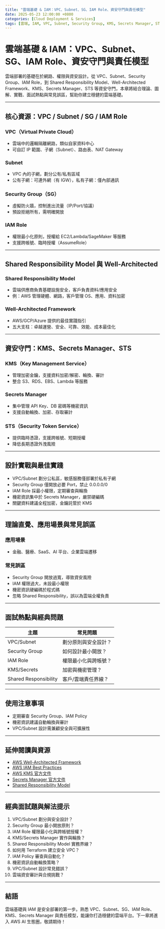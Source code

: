 ```yaml
---
title: "雲端基礎 & IAM：VPC、Subnet、SG、IAM Role、資安守門與責任模型"
date: 2025-05-23 12:00:00 +0800
categories: [Cloud Deployment & Services]
tags: [雲端, IAM, VPC, Subnet, Security Group, KMS, Secrets Manager, STS, Well-Architected, Shared Responsibility]
---
```


# 雲端基礎 & IAM：VPC、Subnet、SG、IAM Role、資安守門與責任模型

雲端部署的基礎在於網路、權限與資安設計。從 VPC、Subnet、Security Group、IAM Role，到 Shared Responsibility Model、Well-Architected Framework、KMS、Secrets Manager、STS 等資安守門，本章將結合理論、圖解、實戰、面試熱點與常見誤區，幫助你建立穩健的雲端基礎。

---

## 核心資源：VPC / Subnet / SG / IAM Role

### VPC（Virtual Private Cloud）

- 雲端中的邏輯隔離網路，類似自家資料中心
- 可自訂 IP 範圍、子網（Subnet）、路由表、NAT Gateway

### Subnet

- VPC 內的子網，劃分公有/私有區域
- 公有子網：可連外網（有 IGW），私有子網：僅內部通訊

### Security Group（SG）

- 虛擬防火牆，控制進出流量（IP/Port/協議）
- 預設拒絕所有，需明確開放

### IAM Role

- 權限最小化原則，授權給 EC2/Lambda/SageMaker 等服務
- 支援跨帳號、臨時授權（AssumeRole）

---

## Shared Responsibility Model 與 Well-Architected

### Shared Responsibility Model

- 雲端供應商負責基礎設施安全，客戶負責資料/應用安全
- 例：AWS 管理硬體、網路，客戶管理 OS、應用、資料加密

### Well-Architected Framework

- AWS/GCP/Azure 提供的最佳實踐指引
- 五大支柱：卓越運營、安全、可靠、效能、成本最佳化

---

## 資安守門：KMS、Secrets Manager、STS

### KMS（Key Management Service）

- 管理加密金鑰，支援資料加密/解密、輪換、審計
- 整合 S3、RDS、EBS、Lambda 等服務

### Secrets Manager

- 集中管理 API Key、DB 密碼等機密資訊
- 支援自動輪換、加密、存取審計

### STS（Security Token Service）

- 提供臨時憑證，支援跨帳號、短期授權
- 降低長期憑證外洩風險

---

## 設計實戰與最佳實踐

- VPC/Subnet 劃分公私區，敏感服務僅部署於私有子網
- Security Group 僅開放必要 Port，禁止 0.0.0.0/0
- IAM Role 採最小權限，定期審查與輪換
- 機密資訊集中於 Secrets Manager，嚴禁硬編碼
- 關鍵資料建議全程加密，金鑰託管於 KMS

---

## 理論直覺、應用場景與常見誤區

### 應用場景

- 金融、醫療、SaaS、AI 平台、企業雲端遷移

### 常見誤區

- Security Group 開放過寬，導致資安風險
- IAM 權限過大，未設最小權限
- 機密資訊硬編碼於程式碼
- 忽略 Shared Responsibility，誤以為雲端全權負責

---

## 面試熱點與經典問題

| 主題                  | 常見問題             |
| --------------------- | -------------------- |
| VPC/Subnet            | 劃分原則與安全設計？ |
| Security Group        | 如何設計最小開放？   |
| IAM Role              | 權限最小化與跨帳號？ |
| KMS/Secrets           | 加密與機密管理？     |
| Shared Responsibility | 客戶/雲端責任界線？  |

---

## 使用注意事項

* 定期審查 Security Group、IAM Policy
* 機密資訊建議自動輪換與審計
* VPC/Subnet 設計需兼顧安全與可擴展性

---

## 延伸閱讀與資源

* [AWS Well-Architected Framework](https://aws.amazon.com/architecture/well-architected/)
* [AWS IAM Best Practices](https://docs.aws.amazon.com/IAM/latest/UserGuide/best-practices.html)
* [AWS KMS 官方文件](https://docs.aws.amazon.com/kms/latest/developerguide/)
* [Secrets Manager 官方文件](https://docs.aws.amazon.com/secretsmanager/latest/userguide/intro.html)
* [Shared Responsibility Model](https://aws.amazon.com/compliance/shared-responsibility-model/)

---

## 經典面試題與解法提示

1. VPC/Subnet 劃分與安全設計？
2. Security Group 最小開放原則？
3. IAM Role 權限最小化與跨帳號授權？
4. KMS/Secrets Manager 實作與輪換？
5. Shared Responsibility Model 實務界線？
6. 如何用 Terraform 建立安全 VPC？
7. IAM Policy 審查與自動化？
8. 機密資訊自動輪換策略？
9. VPC/Subnet 設計常見錯誤？
10. 雲端資安審計與合規挑戰？

---

## 結語

雲端基礎與 IAM 是安全部署的第一步。熟悉 VPC、Subnet、SG、IAM Role、KMS、Secrets Manager 與責任模型，能讓你打造穩健的雲端平台。下一章將進入 AWS AI 生態圈，敬請期待！
